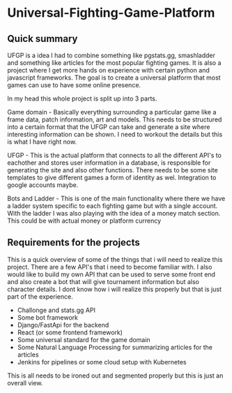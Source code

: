 # Universal-Fighting-Game-Platform

## Quick summary
UFGP is a idea I had to combine something like pgstats.gg, smashladder and something like articles for the most popular fighting games. It is also a project where I get more hands on experience with certain python and javascript frameworks. The goal is to create a universal platform that most games can use to have some online presence.

In my head this whole project is split up into 3 parts.

Game domain - Basically everything surrounding a particular game like a frame data, patch information, art and models. This needs to be structured into a certain format that the UFGP can take and generate a site where interesting information can be shown. I need to workout the details but this is what I have right now.

UFGP - This is the actual platform that connects to all the different API's to eachother and stores user information in a database, is responsible for generating the site and also other functions. There needs to be some site templates to give different games a form of identity as wel. Integration to google accounts maybe.

Bots and Ladder - This is one of the main functionality where there we have a ladder system  specific to each fighting game but with a single account. With the ladder I was also playing with the idea of a money match  section. This could be with actual money or platform currency 

## Requirements for the projects
This is a quick overview of some of the things that i will need to realize this project. There are a few API's that i need to become familiar with. I also would like to build my own API that can be used to serve some front end and also create a bot that will give tournament information but also character details. I dont know how i will realize this properly but that is just part of the experience. 

- Challonge and stats.gg API
- Some bot framework
- Django/FastApi for the backend
- React (or some frontend framework)
- Some universal standard for the game domain
- Some Natural Language Processing for summarizing articles for the articles
- Jenkins for pipelines or some cloud setup with Kubernetes

This is all needs to be ironed out and segmented properly but this is just an overall view.


